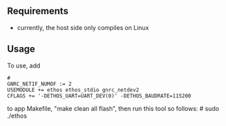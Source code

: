 ## Requirements

- currently, the host side only compiles on Linux

## Usage

To use, add

    #
    GNRC_NETIF_NUMOF := 2
    USEMODULE += ethos ethos_stdio gnrc_netdev2
    CFLAGS += '-DETHOS_UART=UART_DEV(0)' -DETHOS_BAUDRATE=115200

to app Makefile, "make clean all flash", then run this tool so follows:
    # sudo ./ethos <tap-device> <serial>
